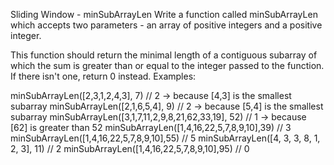 Sliding Window - minSubArrayLen
Write a function called minSubArrayLen which accepts two parameters - an array of positive integers and a positive integer.

This function should return the minimal length of a contiguous subarray of which the sum is greater than or equal to the integer passed to the function. If there isn't one, return 0 instead.
Examples:

minSubArrayLen([2,3,1,2,4,3], 7) // 2 -> because [4,3] is the smallest subarray
minSubArrayLen([2,1,6,5,4], 9) // 2 -> because [5,4] is the smallest subarray
minSubArrayLen([3,1,7,11,2,9,8,21,62,33,19], 52) // 1 -> because [62] is greater than 52
minSubArrayLen([1,4,16,22,5,7,8,9,10],39) // 3
minSubArrayLen([1,4,16,22,5,7,8,9,10],55) // 5
minSubArrayLen([4, 3, 3, 8, 1, 2, 3], 11) // 2
minSubArrayLen([1,4,16,22,5,7,8,9,10],95) // 0
